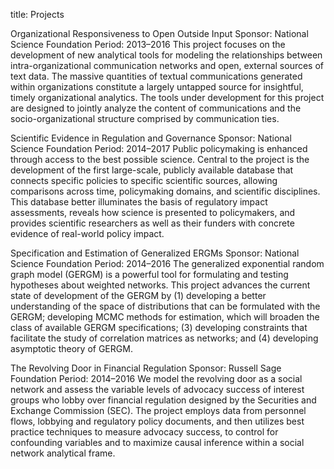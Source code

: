 title: Projects

Organizational Responsiveness to Open Outside Input
Sponsor: National Science Foundation
Period: 2013–2016
This project focuses on the development of new analytical tools for modeling the relationships between intra-organizational communication networks and open, external sources of text data. The massive quantities of textual communications generated within organizations constitute a largely untapped source for insightful, timely organizational analytics. The tools under development for this project are designed to jointly analyze the content of communications and the socio-organizational structure comprised by communication ties.

Scientific Evidence in Regulation and Governance
Sponsor: National Science Foundation
Period: 2014–2017
Public policymaking is enhanced through access to the best possible science. Central to the project is the development of the first large-scale, publicly available database that connects specific policies to specific scientific sources, allowing comparisons across time, policymaking domains, and scientific disciplines. This database better illuminates the basis of regulatory impact assessments, reveals how science is presented to policymakers, and provides scientific researchers as well as their funders with concrete evidence of real-world policy impact.

Specification and Estimation of Generalized ERGMs
Sponsor: National Science Foundation
Period: 2014–2016
The generalized exponential random graph model (GERGM) is a powerful tool for formulating and testing hypotheses about weighted networks. This project advances the current state of development of the GERGM by (1) developing a better understanding of the space of distributions that can be formulated with the GERGM; developing MCMC methods for estimation, which will broaden the class of available GERGM specifications; (3) developing constraints that facilitate the study of correlation matrices as networks; and (4) developing asymptotic theory of GERGM.

The Revolving Door in Financial Regulation
Sponsor: Russell Sage Foundation
Period: 2014–2016
We model the revolving door as a social network and assess the variable levels of advocacy success of interest groups who lobby over financial regulation designed by the Securities and Exchange Commission (SEC). The project employs data from personnel flows, lobbying and regulatory policy documents, and then utilizes best practice techniques to measure advocacy success, to control for confounding variables and to maximize causal inference within a social network analytical frame.
